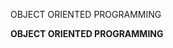 <html>
<body>

<p>OBJECT ORIENTED PROGRAMMING</p>

<p><b>OBJECT ORIENTED PROGRAMMING</b></p>

</body>
</html
I have included all the codes of oops in this repository which I have studied during class lectures and also which I have learnt from lab practicals.
I am also going to include my oops assignments(ONLY CODING PART).
